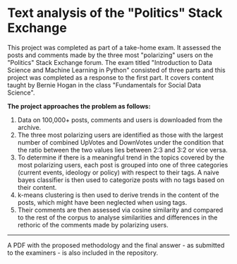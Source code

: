 # Text analysis of the "Politics" Stack Exchange

This project was completed as part of a take-home exam. It assessed the posts and comments made by the three most "polarizing" users on the "Politics" Stack Exchange forum. The exam titled "Introduction to Data Science and Machine Learning in Python" consisted of three parts and this project was completed as a response to the first part. It covers content taught by Bernie Hogan in the class "Fundamentals for Social Data Science".

**The project approaches the problem as follows:**
1. Data on 100,000+ posts, comments and users is downloaded from the archive.
2. The three most polarizing users are identified as those with the largest number of combined UpVotes and DownVotes under the condition that the ratio between the two values lies between 2:3 and 3:2 or vice versa.
3. To determine if there is a meaningful trend in the topics covered by the most polarizing users, each post is grouped into one of three categories (current events, ideology or policy) with respect to their tags. A naive bayes classifier is then used to categorize posts with no tags based on their content.
4. k-means clustering is then used to derive trends in the content of the posts, which might have been neglected when using tags.
5. Their comments are then assessed via cosine similarity and compared to the rest of the corpus to analyse similarities and differences in the rethoric of the comments made by polarizing users.

--------

A PDF with the proposed methodology and the final answer - as submitted to the examiners - is also included in the repository.
